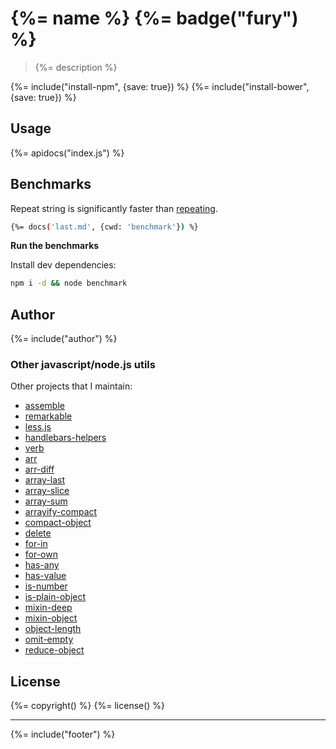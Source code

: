 # {%= name %} {%= badge("fury") %}

> {%= description %}

{%= include("install-npm", {save: true}) %}
{%= include("install-bower", {save: true}) %}

## Usage

{%= apidocs("index.js") %}

## Benchmarks

Repeat string is significantly faster than [repeating](https://github.com/sindresorhus/repeating).

```bash
{%= docs('last.md', {cwd: 'benchmark'}) %}
```

**Run the benchmarks**

Install dev dependencies:

```bash
npm i -d && node benchmark
```

## Author
{%= include("author") %}

### Other javascript/node.js utils

Other projects that I maintain:

  - [assemble](https://github.com/jonschlinkert/assemble)
  - [remarkable](https://github.com/jonschlinkert/remarkable)
  - [less.js](https://github.com/jonschlinkert/less.js)
  - [handlebars-helpers](https://github.com/jonschlinkert/handlebars-helpers)
  - [verb](https://github.com/jonschlinkert/verb)
  - [arr](https://github.com/jonschlinkert/arr)
  - [arr-diff](https://github.com/jonschlinkert/arr-diff)
  - [array-last](https://github.com/jonschlinkert/array-last)
  - [array-slice](https://github.com/jonschlinkert/array-slice)
  - [array-sum](https://github.com/jonschlinkert/array-sum)
  - [arrayify-compact](https://github.com/jonschlinkert/arrayify-compact)
  - [compact-object](https://github.com/jonschlinkert/compact-object)
  - [delete](https://github.com/jonschlinkert/delete)
  - [for-in](https://github.com/jonschlinkert/for-in)
  - [for-own](https://github.com/jonschlinkert/for-own)
  - [has-any](https://github.com/jonschlinkert/has-any)
  - [has-value](https://github.com/jonschlinkert/has-value)
  - [is-number](https://github.com/jonschlinkert/is-number)
  - [is-plain-object](https://github.com/jonschlinkert/is-plain-object)
  - [mixin-deep](https://github.com/jonschlinkert/mixin-deep)
  - [mixin-object](https://github.com/jonschlinkert/mixin-object)
  - [object-length](https://github.com/jonschlinkert/object-length)
  - [omit-empty](https://github.com/jonschlinkert/omit-empty)
  - [reduce-object](https://github.com/jonschlinkert/reduce-object)

## License
{%= copyright() %}
{%= license() %}

***

{%= include("footer") %}